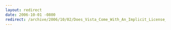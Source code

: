```yaml
---
layout: redirect
date: 2006-10-01 -0800
redirect: /archive/2006/10/02/Does_Vista_Come_With_An_Implicit_License_To_WinXP.aspx/
---
```

